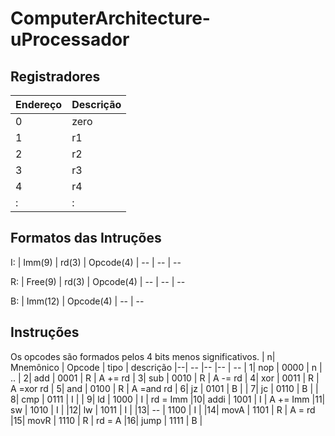 # ComputerArchitecture-uProcessador


## Registradores

| Endereço | Descrição
| -        | - 
| 0        | zero
| 1        | r1
| 2        | r2
| 3        | r3
| 4        | r4
| :        | :


## Formatos das Intruções
I: 
| Imm(9)  | rd(3) | Opcode(4)
| --      | --    | --

R:
| Free(9) | rd(3) | Opcode(4)
| --      | --    | --    

B:
| Imm(12) | Opcode(4)
| --      | --

## Instruções

Os opcodes são formados pelos 4 bits menos significativos. 
| n| Mnemônico | Opcode | tipo | descrição
|--| --        |--      |--    | --
| 1| nop       | 0000   | n    | ..
| 2| add       | 0001   | R    | A += rd
| 3| sub       | 0010   | R    | A -= rd
| 4| xor       | 0011   | R    | A =xor rd
| 5| and       | 0100   | R    | A =and rd
| 6| jz        | 0101   | B    |
| 7| jc        | 0110   | B    |
| 8| cmp       | 0111   | I    |
| 9| ld        | 1000   | I    | rd = Imm
|10| addi      | 1001   | I    | A += Imm
|11| sw        | 1010   | I    | 
|12| lw        | 1011   | I    | 
|13| --        | 1100   | I    | 
|14| movA      | 1101   | R    | A = rd
|15| movR      | 1110   | R    | rd = A
|16| jump      | 1111   | B    |
